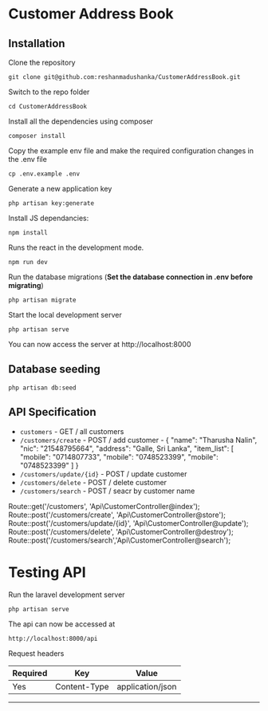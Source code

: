 

# Customer Address Book

## Installation

Clone the repository

    git clone git@github.com:reshanmadushanka/CustomerAddressBook.git

Switch to the repo folder

    cd CustomerAddressBook

Install all the dependencies using composer

    composer install

Copy the example env file and make the required configuration changes in the .env file

    cp .env.example .env

Generate a new application key

    php artisan key:generate

Install JS dependancies:

    npm install

Runs the react in the development mode.

    npm run dev

Run the database migrations (**Set the database connection in .env before migrating**)

    php artisan migrate

Start the local development server

    php artisan serve

You can now access the server at http://localhost:8000


## Database seeding

    php artisan db:seed


## API Specification

- `customers` - GET / all customers
- `/customers/create` - POST / add customer - {
     "name": "Tharusha Nalin",
    "nic": "21548795664",
    "address": "Galle, Sri Lanka",
    "item_list": [
       "mobile": "0714807733",
       "mobile": "0748523399",
       "mobile": "0748523399"
    ]
}
- `/customers/update/{id}` - POST / update customer
- `/customers/delete` - POST / delete customer
- `/customers/search` - POST / seacr by customer name 


Route::get('/customers', 'Api\CustomerController@index');
Route::post('/customers/create', 'Api\CustomerController@store');
Route::post('/customers/update/{id}', 'Api\CustomerController@update');
Route::post('/customers/delete', 'Api\CustomerController@destroy');
Route::post('/customers/search','Api\CustomerController@search');

# Testing API

Run the laravel development server

    php artisan serve

The api can now be accessed at

    http://localhost:8000/api

Request headers

| **Required** 	| **Key**              	| **Value**            	|
|----------	|------------------	|------------------	|
| Yes      	| Content-Type     	| application/json 	|


----------
